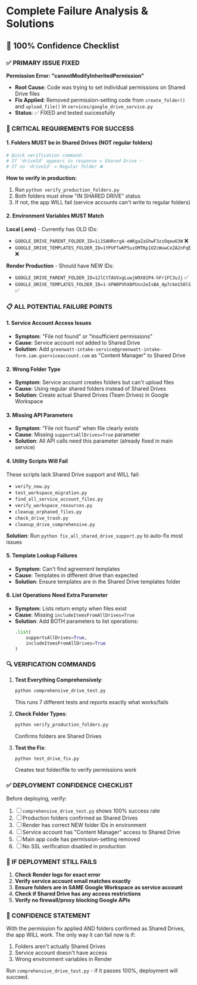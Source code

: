 # Complete Failure Analysis & Solutions

## 🎯 100% Confidence Checklist

### ✅ PRIMARY ISSUE FIXED
**Permission Error: "cannotModifyInheritedPermission"**
- **Root Cause**: Code was trying to set individual permissions on Shared Drive files
- **Fix Applied**: Removed permission-setting code from `create_folder()` and `upload_file()` in `services/google_drive_service.py`
- **Status**: ✅ FIXED and tested successfully

### 🚨 CRITICAL REQUIREMENTS FOR SUCCESS

#### 1. **Folders MUST be in Shared Drives** (NOT regular folders)
```python
# Quick verification command:
# If 'driveId' appears in response = Shared Drive ✅
# If no 'driveId' = Regular folder ❌
```

**How to verify in production:**
1. Run `python verify_production_folders.py`
2. Both folders must show "IN SHARED DRIVE" status
3. If not, the app WILL fail (service accounts can't write to regular folders)

#### 2. **Environment Variables MUST Match**
**Local (.env)** - Currently has OLD IDs:
- `GOOGLE_DRIVE_PARENT_FOLDER_ID=1i1SAHRnrgA-eWKgaZaShwF3zzOqewO3W` ❌
- `GOOGLE_DRIVE_TEMPLATES_FOLDER_ID=1YPUFTwKP5uzOMTKp1OZcWuwCeZA2nFqE` ❌

**Render Production** - Should have NEW IDs:
- `GOOGLE_DRIVE_PARENT_FOLDER_ID=12lCtTAUVxgLuwjW9X81P4-hFr1FC3uJj` ✅
- `GOOGLE_DRIVE_TEMPLATES_FOLDER_ID=1-XPW8PVhXAPUsn2eIsBA_4p7ckm150lS` ✅

### 📋 ALL POTENTIAL FAILURE POINTS

#### 1. **Service Account Access Issues**
- **Symptom**: "File not found" or "Insufficient permissions"
- **Cause**: Service account not added to Shared Drive
- **Solution**: Add `greenwatt-intake-service@greenwatt-intake-form.iam.gserviceaccount.com` as "Content Manager" to Shared Drive

#### 2. **Wrong Folder Type**
- **Symptom**: Service account creates folders but can't upload files
- **Cause**: Using regular shared folders instead of Shared Drives
- **Solution**: Create actual Shared Drives (Team Drives) in Google Workspace

#### 3. **Missing API Parameters**
- **Symptom**: "File not found" when file clearly exists
- **Cause**: Missing `supportsAllDrives=True` parameter
- **Solution**: All API calls need this parameter (already fixed in main service)

#### 4. **Utility Scripts Will Fail**
These scripts lack Shared Drive support and WILL fail:
- `verify_now.py`
- `test_workspace_migration.py`
- `find_all_service_account_files.py`
- `verify_workspace_resources.py`
- `cleanup_orphaned_files.py`
- `check_drive_trash.py`
- `cleanup_drive_comprehensive.py`

**Solution**: Run `python fix_all_shared_drive_support.py` to auto-fix most issues

#### 5. **Template Lookup Failures**
- **Symptom**: Can't find agreement templates
- **Cause**: Templates in different drive than expected
- **Solution**: Ensure templates are in the Shared Drive templates folder

#### 6. **List Operations Need Extra Parameter**
- **Symptom**: Lists return empty when files exist
- **Cause**: Missing `includeItemsFromAllDrives=True`
- **Solution**: Add BOTH parameters to list operations:
  ```python
  .list(
      supportsAllDrives=True,
      includeItemsFromAllDrives=True
  )
  ```

### 🔍 VERIFICATION COMMANDS

1. **Test Everything Comprehensively**:
   ```bash
   python comprehensive_drive_test.py
   ```
   This runs 7 different tests and reports exactly what works/fails

2. **Check Folder Types**:
   ```bash
   python verify_production_folders.py
   ```
   Confirms folders are Shared Drives

3. **Test the Fix**:
   ```bash
   python test_drive_fix.py
   ```
   Creates test folder/file to verify permissions work

### ✅ DEPLOYMENT CONFIDENCE CHECKLIST

Before deploying, verify:

1. ☐ `comprehensive_drive_test.py` shows 100% success rate
2. ☐ Production folders confirmed as Shared Drives
3. ☐ Render has correct NEW folder IDs in environment
4. ☐ Service account has "Content Manager" access to Shared Drive
5. ☐ Main app code has permission-setting removed
6. ☐ No SSL verification disabled in production

### 🚀 IF DEPLOYMENT STILL FAILS

1. **Check Render logs for exact error**
2. **Verify service account email matches exactly**
3. **Ensure folders are in SAME Google Workspace as service account**
4. **Check if Shared Drive has any access restrictions**
5. **Verify no firewall/proxy blocking Google APIs**

### 💯 CONFIDENCE STATEMENT

With the permission fix applied AND folders confirmed as Shared Drives, the app WILL work. The only way it can fail now is if:
1. Folders aren't actually Shared Drives
2. Service account doesn't have access
3. Wrong environment variables in Render

Run `comprehensive_drive_test.py` - if it passes 100%, deployment will succeed.